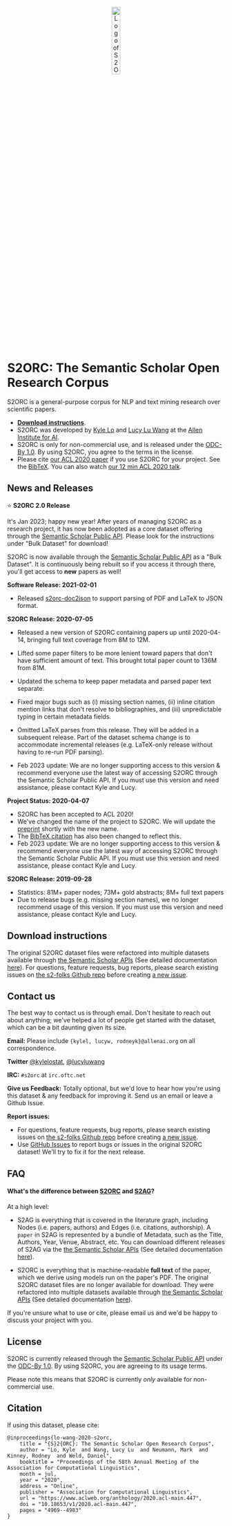 <p align="center">
  <img src="https://raw.githubusercontent.com/allenai/s2orc/master/assets/logo.svg" alt="Logo of S2ORC, pronounced stork" width="20%">
</p>


# S2ORC: The Semantic Scholar Open Research Corpus

S2ORC is a general-purpose corpus for NLP and text mining research over scientific papers.

* **[Download instructions](#download-instructions)**.
* S2ORC was developed by [Kyle Lo](https://kyleclo.github.io/) and [Lucy Lu Wang](https://llwang.net/) at the [Allen Institute for AI](https://allenai.org/).
* S2ORC is only for non-commercial use, and is released under the [ODC-By 1.0](https://opendatacommons.org/licenses/by/1-0/).  By using S2ORC, you agree to the terms in the license.
* Please cite [our ACL 2020 paper](https://www.aclweb.org/anthology/2020.acl-main.447) if you use S2ORC for your project.  See the [BibTeX](#citation). You can also watch [our 12 min ACL 2020 talk](https://slideslive.com/38929131/s2orc-the-semantic-scholar-open-research-corpus).



## News and Releases

⭐ **S2ORC 2.0 Release**

It's Jan 2023; happy new year! After years of managing S2ORC as a research project, it has now been adopted as a core dataset offering through the [Semantic Scholar Public API](https://www.semanticscholar.org/product/api). Please look for the instructions under "Bulk Dataset" for download! 

S2ORC is now available through the [Semantic Scholar Public API](https://www.semanticscholar.org/product/api) as a "Bulk Dataset". It is continuously being rebuilt so if you access it through there, you'll get access to **new** papers as well!

**Software Release: 2021-02-01**

- Released [s2orc-doc2json](https://github.com/allenai/s2orc-doc2json) to support parsing of PDF and LaTeX to JSON format.


**S2ORC Release: 2020-07-05**

- Released a new version of S2ORC containing papers up until 2020-04-14, bringing full text coverage from 8M to 12M.
- Lifted some paper filters to be more lenient toward papers that don't have sufficient amount of text.  This brought total paper count to 136M from 81M.   
- Updated the schema to keep paper metadata and parsed paper text separate.
- Fixed major bugs such as (i) missing section names, (ii) inline citation mention links that don't resolve to bibliographies, and (iii) unpredictable typing in certain metadata fields. 
- Omitted LaTeX parses from this release.  They will be added in a subsequent release.  Part of the dataset schema change is to accommodate incremental releases (e.g. LaTeX-only release without having to re-run PDF parsing). 

- Feb 2023 update: We are no longer supporting access to this version & recommend everyone use the latest way of accessing S2ORC through the Semantic Scholar Public API.  If you must use this version and need assistance, please contact Kyle and Lucy.


**Project Status: 2020-04-07**

- S2ORC has been accepted to ACL 2020!
- We've changed the name of the project to S2ORC.  We will update the [preprint](https://arxiv.org/abs/1911.02782) shortly with the new name.
- The [BibTeX citation](#citation) has also been changed to reflect this.
- Feb 2023 update: We are no longer supporting access to this version & recommend everyone use the latest way of accessing S2ORC through the Semantic Scholar Public API.  If you must use this version and need assistance, please contact Kyle and Lucy.


**S2ORC Release: 2019-09-28**

- Statistics: 81M+ paper nodes; 73M+ gold abstracts; 8M+ full text papers
- Due to release bugs (e.g. missing section names), we no longer recommend usage of this version.  If you must use this version and need assistance, please contact Kyle and Lucy.


## Download instructions

The original S2ORC dataset files were refactored into multiple datasets available through [the Semantic Scholar APIs](https://api.semanticscholar.org/) (See detailed documentation [here](https://api.semanticscholar.org/api-docs/datasets)). 
For questions, feature requests, bug reports, please search existing issues on [the s2-folks Github repo](https://github.com/allenai/s2-folks/issues?q=is%3Aissue) before creating [a new issue](https://github.com/allenai/s2-folks/issues/new). 

## Contact us

The best way to contact us is through email.  Don't hesitate to reach out about anything; we've helped a lot of people get started with the dataset, which can be a bit daunting given its size.

**Email:** Please include `{kylel, lucyw, rodneyk}@allenai.org` on all correspondence.

**Twitter** [@kylelostat](https://twitter.com/kylelostat), [@lucyluwang](https://twitter.com/lucyluwang)

**IRC:** `#s2orc` at `irc.oftc.net`

**Give us Feedback:**  Totally optional, but we'd love to hear how you're using this dataset & any feedback for improving it.  Send us an email or leave a Github Issue. 

**Report issues:** 
* For questions, feature requests, bug reports, please search existing issues on [the s2-folks Github repo](https://github.com/allenai/s2-folks/issues?q=is%3Aissue) before creating [a new issue](https://github.com/allenai/s2-folks/issues/new). 
* Use [GitHub Issues](https://github.com/allenai/s2orc/issues) to report bugs or issues in the original S2ORC dataset!  We'll try to fix it for the next release.
 

## FAQ

#### What's the difference between [S2ORC](https://arxiv.org/abs/1911.02782) and [S2AG](https://dl.acm.org/doi/fullHtml/10.1145/3487553.3527147)?
At a high level:

- S2AG is everything that is covered in the literature graph, including Nodes (i.e. papers, authors) and Edges (i.e. citations, authorship). A `paper` in S2AG is represented by a bundle of Metadata, such as the Title, Authors, Year, Venue, Abstract, etc. You can download different releases of S2AG via the [the Semantic Scholar APIs](https://api.semanticscholar.org/) (See detailed documentation [here](https://api.semanticscholar.org/api-docs/datasets)).

- S2ORC is everything that is machine-readable **full text** of the paper, which we derive using models run on the paper's PDF. The original S2ORC dataset files are no longer available for download. They were refactored into multiple datasets available through [the Semantic Scholar APIs](https://api.semanticscholar.org/) (See detailed documentation [here](https://api.semanticscholar.org/api-docs/datasets)).  

If you're unsure what to use or cite, please email us and we'd be happy to discuss your project with you.

## License

S2ORC is currently released through the [Semantic Scholar Public API](https://www.semanticscholar.org/product/api) under the [ODC-By 1.0](https://opendatacommons.org/licenses/by/1-0/). By using S2ORC, you are agreeing to its usage terms. 

Please note this means that S2ORC is currently *only* available for non-commercial use.

## Citation

If using this dataset, please cite:

```
@inproceedings{lo-wang-2020-s2orc,
    title = "{S}2{ORC}: The Semantic Scholar Open Research Corpus",
    author = "Lo, Kyle  and Wang, Lucy Lu  and Neumann, Mark  and Kinney, Rodney  and Weld, Daniel",
    booktitle = "Proceedings of the 58th Annual Meeting of the Association for Computational Linguistics",
    month = jul,
    year = "2020",
    address = "Online",
    publisher = "Association for Computational Linguistics",
    url = "https://www.aclweb.org/anthology/2020.acl-main.447",
    doi = "10.18653/v1/2020.acl-main.447",
    pages = "4969--4983"
}
```
